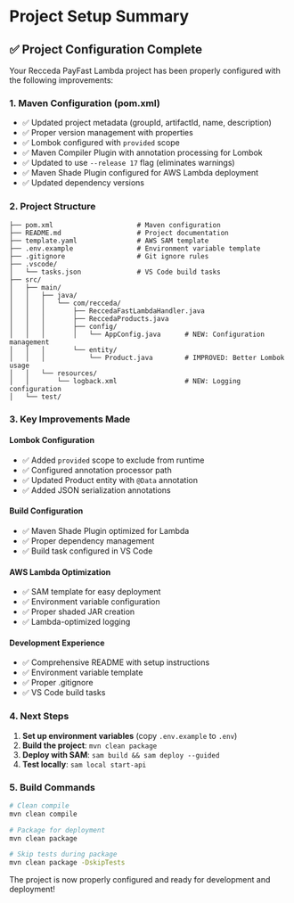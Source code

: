 # Project Setup Summary

## ✅ Project Configuration Complete

Your Recceda PayFast Lambda project has been properly configured with the following improvements:

### 1. **Maven Configuration (pom.xml)**
- ✅ Updated project metadata (groupId, artifactId, name, description)
- ✅ Proper version management with properties
- ✅ Lombok configured with `provided` scope
- ✅ Maven Compiler Plugin with annotation processing for Lombok
- ✅ Updated to use `--release 17` flag (eliminates warnings)
- ✅ Maven Shade Plugin configured for AWS Lambda deployment
- ✅ Updated dependency versions

### 2. **Project Structure**
```
├── pom.xml                     # Maven configuration
├── README.md                   # Project documentation
├── template.yaml               # AWS SAM template
├── .env.example                # Environment variable template
├── .gitignore                  # Git ignore rules
├── .vscode/
│   └── tasks.json              # VS Code build tasks
├── src/
│   ├── main/
│   │   ├── java/
│   │   │   └── com/recceda/
│   │   │       ├── ReccedaFastLambdaHandler.java
│   │   │       ├── ReccedaProducts.java
│   │   │       ├── config/
│   │   │       │   └── AppConfig.java      # NEW: Configuration management
│   │   │       └── entity/
│   │   │           └── Product.java        # IMPROVED: Better Lombok usage
│   │   └── resources/
│   │       └── logback.xml                 # NEW: Logging configuration
│   └── test/
```

### 3. **Key Improvements Made**

#### **Lombok Configuration**
- ✅ Added `provided` scope to exclude from runtime
- ✅ Configured annotation processor path
- ✅ Updated Product entity with `@Data` annotation
- ✅ Added JSON serialization annotations

#### **Build Configuration**
- ✅ Maven Shade Plugin optimized for Lambda
- ✅ Proper dependency management
- ✅ Build task configured in VS Code

#### **AWS Lambda Optimization**
- ✅ SAM template for easy deployment
- ✅ Environment variable configuration
- ✅ Proper shaded JAR creation
- ✅ Lambda-optimized logging

#### **Development Experience**
- ✅ Comprehensive README with setup instructions
- ✅ Environment variable template
- ✅ Proper .gitignore
- ✅ VS Code build tasks

### 4. **Next Steps**

1. **Set up environment variables** (copy `.env.example` to `.env`)
2. **Build the project**: `mvn clean package`
3. **Deploy with SAM**: `sam build && sam deploy --guided`
4. **Test locally**: `sam local start-api`

### 5. **Build Commands**

```bash
# Clean compile
mvn clean compile

# Package for deployment
mvn clean package

# Skip tests during package
mvn clean package -DskipTests
```

The project is now properly configured and ready for development and deployment!
